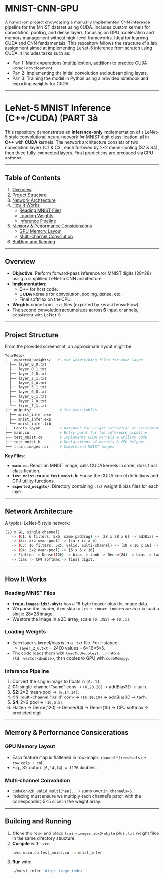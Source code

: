 # MNIST-CNN-GPU
A hands-on project showcasing a manually implemented CNN inference pipeline for the MNIST dataset using CUDA. Includes custom kernels for convolution, pooling, and dense layers, focusing on GPU acceleration and memory management without high-level frameworks. Ideal for learning CUDA and CNN fundamentals.
This repository follows the structure of a lab assignment aimed at implementing LeNet-5 inference from scratch using CUDA. It includes tasks such as:
- Part 1: Matrix operations (multiplication, addition) to practice CUDA kernel development.
- Part 2: Implementing the initial convolution and subsampling layers.
- Part 3: Training the model in Python using a provided notebook and exporting weights for CUDA.

---
# LeNet-5 MNIST Inference (C++/CUDA) (PART 3à

This repository demonstrates an **inference-only** implementation of a LeNet-5 style convolutional neural network for MNIST digit classification, all in **C++** with **CUDA** kernels. The network architecture consists of two convolution layers (C1 & C3), each followed by 2×2 mean-pooling (S2 & S4), then three fully-connected layers. Final predictions are produced via CPU softmax.

---

## Table of Contents

1. [Overview](#overview)  
2. [Project Structure](#project-structure)  
3. [Network Architecture](#network-architecture)  
4. [How It Works](#how-it-works)  
   - [Reading MNIST Files](#reading-mnist-files)  
   - [Loading Weights](#loading-weights)  
   - [Inference Pipeline](#inference-pipeline)
5. [Memory & Performance Considerations](#memory--performance-considerations)  
   - [GPU Memory Layout](#gpu-memory-layout)  
   - [Multi-channel Convolution](#multi-channel-convolution)  
6. [Building and Running](#building-and-running)  


---

## Overview

- **Objective**: Perform forward-pass inference for MNIST digits (28×28) using a simplified LeNet-5 CNN architecture.  
- **Implementation**:  
  - **C++** for host code.  
  - **CUDA** kernels for convolution, pooling, dense, etc.  
  - Final softmax on the CPU.  
- **Weights** come from `.txt` files (exported by Keras/TensorFlow).  
- The second convolution accumulates across **6** input channels, consistent with LeNet-5.

---

## Project Structure

From the provided screenshot, an approximate layout might be:

```bash
YourRepo/ 
├── exported_weights/   # .txt weight/bias files for each layer 
  ├── layer_0_0.txt 
  ├── layer_0_1.txt 
  ├── layer_2_0.txt 
  ├── layer_2_1.txt 
  ├── layer_5_0.txt 
  ├── layer_5_1.txt 
  ├── layer_6_0.txt 
  ├── layer_6_1.txt 
  ├── layer_7_0.txt 
  └── layer_7_1.txt
├── outputs/             # for executables
  ├── mnist_infer.exe
  ├── mnist_infer.exp
  └── mnist_infer.lib
├── LeNet5.ipynb         # Notebook for weight extraction or experimentation
├── main.cu              # Entry point for the inference pipeline
├── test_mnist.cu        # Implements CUDA kernels & utility code 
├── test_mnist.h         # Declarations of kernels & CPU helpers 
└── train-images.rar     # Compressed MNIST images
```

**Key Files**:

- **`main.cu`**: Reads an MNIST image, calls CUDA kernels in order, does final classification.  
- **`test_mnist.cu`** and **`test_mnist.h`**: House the CUDA kernel definitions and CPU utility functions.  
- **`exported_weights/`**: Directory containing `.txt` weight & bias files for each layer.  

---

## Network Architecture

A typical LeNet-5 style network:
```bash
[28 x 28, single-channel] 
   -> (C1: 6 filters, 5x5, same padding) -> [28 x 28 x 6] -> addBias + tanh 
   -> (S2: 2x2 mean-pool) -> [14 x 14 x 6] 
   -> (C3: 16 filters, 5x5, valid, multi-channel) -> [10 x 10 x 16] -> addBias + tanh 
   -> (S4: 2x2 mean-pool) -> [5 x 5 x 16]
   -> Flatten -> Dense(120) -> bias -> tanh -> Dense(84) -> bias -> tanh -> Dense(10) 
   -> bias -> CPU softmax -> final digit.
```


---

## How It Works

### Reading MNIST Files

- **`train-images.idx3-ubyte`** has a 16-byte header plus the image data.  
- We parse the header, then skip to `(16 + chosen_index*(28*28))` to load a single 28×28 image.  
- We store the image in a 2D array, scale `[0..255]` → `[0..1]`.

### Loading Weights

- Each layer’s kernel/bias is in a `.txt` file. For instance:
  - `layer_2_0.txt` = 2400 values = 6×16×5×5.  
- The code loads them with `loadTxtDoubles(...)` into a `std::vector<double>`, then copies to GPU with `cudaMemcpy`.

### Inference Pipeline

1. Convert the single image to floats in `[0..1]`.  
2. **C1**: single-channel “same” conv → `(6,28,28)` → addBias3D → tanh.  
3. **S2**: 2×2 mean-pool → `(6,14,14)`.  
4. **C3**: multi-channel “valid” conv → `(16,10,10)` → addBias3D → tanh.  
5. **S4**: 2×2 pool → `(16,5,5)`.  
6. Flatten → Dense(120) → Dense(84) → Dense(10) → CPU softmax → predicted digit.

---

## Memory & Performance Considerations

### GPU Memory Layout

- Each feature map is flattened in row-major: `channel*(rows*cols) + row*cols + col`.  
- E.g., S2 output `[6,14,14] = 1176` doubles.

### Multi-channel Convolution

- `cudaConv2D_valid_multiChan(...)` sums over `in_channels=6`.  
- Indexing must ensure we multiply each channel’s patch with the corresponding 5×5 slice in the weight array.



---

## Building and Running

1. **Clone** the repo and place `train-images.idx3-ubyte` plus `.txt` weight files in the same directory structure.  
2. **Compile** with `nvcc`:
   ```bash
   nvcc main.cu test_mnist.cu -o mnist_infer
   ```
3. **Run** with:
   ```bash
   ./mnist_infer 'digit_image_index'
   ```

   

